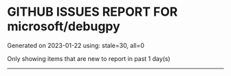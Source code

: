 
# GITHUB ISSUES REPORT FOR microsoft/debugpy


Generated on 2023-01-22 using: stale=30, all=0


Only showing items that are new to report in past 1 day(s)


---
